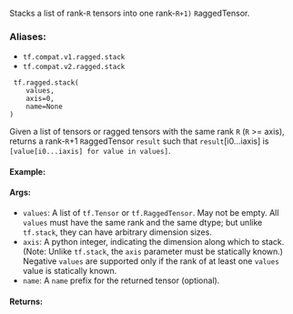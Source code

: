 Stacks a list of rank-`R` tensors into one rank-`R+1)` `R`aggedTensor.
### Aliases:
- `tf.compat.v1.ragged.stack`
- `tf.compat.v2.ragged.stack`

```
 tf.ragged.stack(
    values,
    axis=0,
    name=None
)
```
Given a list of tensors or ragged tensors with the same rank `R` (`R` >= axis), returns a rank-`R`+1 `R`aggedTensor `result` such that `result`[i0...iaxis] is `[value[i0...iaxis] for value in values]`.
#### Example:
#### Args:
- `values`: A list of `tf.Tensor` or `tf.RaggedTensor`. May not be empty. All `values` must have the same rank and the same dtype; but unlike `tf.stack`, they can have arbitrary dimension sizes.
- `axis`: A python integer, indicating the dimension along which to stack. (Note: Unlike `tf.stack`, the `axis` parameter must be statically known.) Negative `values` are supported only if the rank of at least one `values` value is statically known.
- `name`: A `name` prefix for the returned tensor (optional).
#### Returns:

